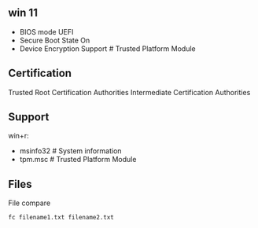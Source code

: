 ## win 11
- BIOS mode UEFI
- Secure Boot State On
- Device Encryption Support  # Trusted Platform Module


## Certification
Trusted Root Certification Authorities
Intermediate Certification Authorities


## Support
win+r:
- msinfo32  # System information
- tpm.msc  # Trusted Platform Module


## Files
File compare
```
fc filename1.txt filename2.txt
```